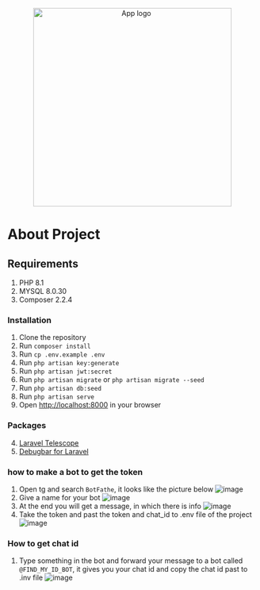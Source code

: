 <p align="center"><a href="https://laravel.com" target="_blank"><img src="https://projectlogourl.svg" width="400" alt="App logo"></a></p>

# About Project

## Requirements

1. PHP 8.1
2. MYSQL 8.0.30
3. Composer 2.2.4

### Installation

1. Clone the repository
2. Run `composer install`
3. Run `cp .env.example .env`
4. Run `php artisan key:generate`
5. Run `php artisan jwt:secret`
6. Run `php artisan migrate` or `php artisan migrate --seed`
7. Run `php artisan db:seed`
8. Run `php artisan serve`
9. Open [http://localhost:8000](http://localhost:800) in your browser

### Packages

4. [Laravel Telescope](https://laravel.com/docs/telescope)
5. [Debugbar for Laravel](https://github.com/barryvdh/laravel-debugbar)

### how to make a bot to get the token
1. Open tg and search `BotFathe`, it looks like the picture below
![image](https://github.com/yura-1990/logbot/assets/72699632/e025087a-11b5-4a4e-8d1e-8bb5c810bf92)
2. Give a name for your bot
![image](https://github.com/yura-1990/logbot/assets/72699632/f1909ef0-1e39-4077-88a4-27a3619e215e)
3. At the end you will get a message, in which there is info
![image](https://github.com/yura-1990/logbot/assets/72699632/63351035-614f-4bfb-80a4-ad1e8a930c68)
4. Take the token and past the token and chat_id to .env file of the project
![image](https://github.com/yura-1990/logbot/assets/72699632/df9caaa7-0a76-445a-b85d-f81e026435b7)
### How to get chat id 
1. Type something in the bot and forward your message to a bot called `@FIND_MY_ID_BOT`, it gives you your chat id and copy the chat id past to .inv file
![image](https://github.com/yura-1990/logbot/assets/72699632/e8e1afdb-5001-4a6d-a219-f2b7a6a8825a)







